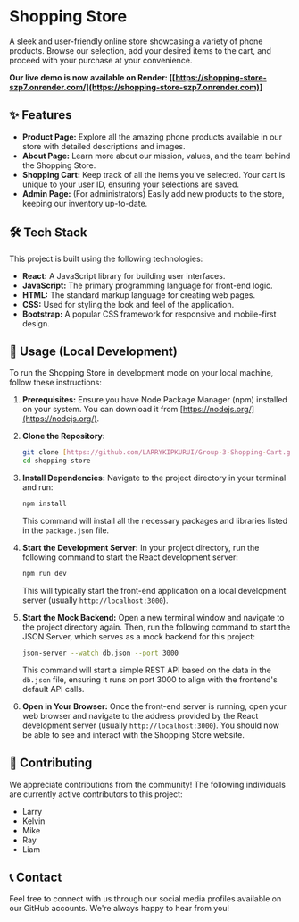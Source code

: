 # Shopping Store

A sleek and user-friendly online store showcasing a variety of phone products. Browse our selection, add your desired items to the cart, and proceed with your purchase at your convenience.

**Our live demo is now available on Render: [[https://shopping-store-szp7.onrender.com/](https://shopping-store-szp7.onrender.com)]**

## ✨ Features

* **Product Page:** Explore all the amazing phone products available in our store with detailed descriptions and images.
* **About Page:** Learn more about our mission, values, and the team behind the Shopping Store.
* **Shopping Cart:** Keep track of all the items you've selected. Your cart is unique to your user ID, ensuring your selections are saved.
* **Admin Page:** (For administrators) Easily add new products to the store, keeping our inventory up-to-date.

## 🛠️ Tech Stack

This project is built using the following technologies:

* **React:** A JavaScript library for building user interfaces.
* **JavaScript:** The primary programming language for front-end logic.
* **HTML:** The standard markup language for creating web pages.
* **CSS:** Used for styling the look and feel of the application.
* **Bootstrap:** A popular CSS framework for responsive and mobile-first design.

## 🚀 Usage (Local Development)

To run the Shopping Store in development mode on your local machine, follow these instructions:

1.  **Prerequisites:** Ensure you have Node Package Manager (npm) installed on your system. You can download it from [https://nodejs.org/](https://nodejs.org/).

2.  **Clone the Repository:**
    ```bash
    git clone [https://github.com/LARRYKIPKURUI/Group-3-Shopping-Cart.git](https://github.com/LARRYKIPKURUI/Group-3-Shopping-Cart.git)
    cd shopping-store
    ```

3.  **Install Dependencies:** Navigate to the project directory in your terminal and run:
    ```bash
    npm install
    ```
    This command will install all the necessary packages and libraries listed in the `package.json` file.

4.  **Start the Development Server:** In your project directory, run the following command to start the React development server:
    ```bash
    npm run dev
    ```
    This will typically start the front-end application on a local development server (usually `http://localhost:3000`).

5.  **Start the Mock Backend:** Open a new terminal window and navigate to the project directory again. Then, run the following command to start the JSON Server, which serves as a mock backend for this project:
    ```bash
    json-server --watch db.json --port 3000
    ```
    This command will start a simple REST API based on the data in the `db.json` file, ensuring it runs on port 3000 to align with the frontend's default API calls.

6.  **Open in Your Browser:** Once the front-end server is running, open your web browser and navigate to the address provided by the React development server (usually `http://localhost:3000`). You should now be able to see and interact with the Shopping Store website.

## 🤝 Contributing

We appreciate contributions from the community! The following individuals are currently active contributors to this project:

* Larry
* Kelvin
* Mike
* Ray
* Liam

## 📞 Contact

Feel free to connect with us through our social media profiles available on our GitHub accounts. We're always happy to hear from you!
